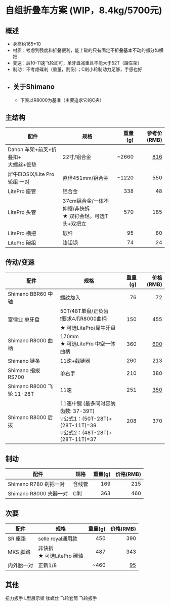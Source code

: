 # 自组折叠车方案 (WIP，8.4kg/5700元)

## 概述

- 身高约165±10
- 材质：考虑到强度和折叠便利，能上碳的只有固定不折叠基本不动的部分如横把
- 变速：后10-11速飞轮即可，单牙盘减重且不能大于52T（蹭车架）
- 制动：不考虑碟刹（重量，割伤）；C刹小轮制动力足够，手感也好
- 关于Shimano
  - 
  - 下表以R8000为基准（主要追求它的C夹）

## 主结构

|配件|规格|重量(g)|参考价(RMB)|
|-|-|-:|-:|
|Dahon 车架+前叉+折叠扣+<br>大螺丝+管垫|22寸/铝合金|~2660|[816](https://m.tb.cn/h.UwRBmSt?tk=mGGadLBZ9oY)|
|犀牛EIOSIX/Lite Pro 轮组 一对|直径451mm/铝合金|~1220|550|
|LitePro 座管|铝合金|338|48|
|LitePro 头管|37cm铝合金/一体不伸缩/非快拆<br>★ 双钉会轻。可选T头+双把立|570|185|
|LitePro 横把|碳纤|95|80|
|LitePro 碗组|铬钼钢|74|24|

## 传动/变速

|配件|规格|重量(g)|价格(RMB)|
|-|-|-:|-:|
|Shimano BBR60 中轴|螺纹旋入|76|72|
|富律业 单牙盘|50T/48T单盘/正负齿<br>❗要求4爪R8000曲柄<br>★ 可选LitePro/犀牛牙盘 |150|455|
|Shimano R8000 曲柄|170mm<br>★ 可选LitePro 中空一体曲柄|360|[600](https://m.tb.cn/h.UDeUZhX?tk=ttQKdLBRck9)|
|Shimano 链条|11速+截链器|260|213|
|Shimano 指拨 RS700|单右手|210|380|
|Shimano R8000 飞轮 11-28T|11速|251|[350](https://item.taobao.com/item.htm?id=677599302860)|
|Shimano R8000 后拨|11速中腿 (最多同时容纳齿数: 37-39T)<br>💡公式1：(50T-28T)+(28T-11T)=39<br>💡公式2：(48T-28T)+(28T-11T)=37|208|370|

## 制动

|配件|规格|重量(g)|价格(RMB)|
|-|-|-:|-:|
|Shimano R780 刹把一对|含线管|169|215|
|Shimano R8000 夹器一对|C刹|363|460|

## 次要

|配件|规格|重量(g)|价格(RMB)|
|-|-|-:|-:|
|SR 座垫|selle royal通用款|450|390|
|MKS 脚踏|非快拆<br>★ 可选LitePro 碳轴|487|343|
|内外胎一对|正新1/8|~460|[95](https://item.taobao.com/item.htm?id=7854001558)|

## 其他

扭力扳手
L型展示架
钛螺丝
飞轮套筒
飞轮扳手
